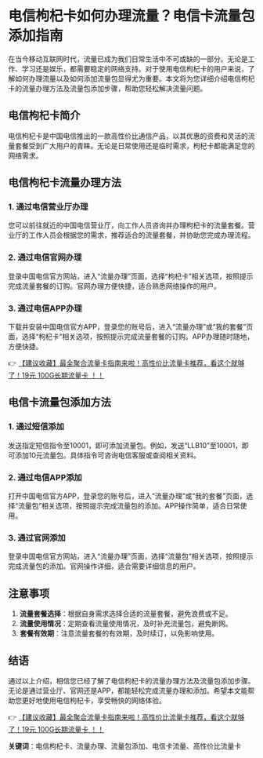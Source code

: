 # 电信枸杞卡如何办理流量？电信卡流量包添加指南

在当今移动互联网时代，流量已成为我们日常生活中不可或缺的一部分。无论是工作、学习还是娱乐，都需要稳定的网络支持。对于使用电信枸杞卡的用户来说，了解如何办理流量以及如何添加流量包显得尤为重要。本文将为您详细介绍电信枸杞卡的流量办理方法及流量包添加步骤，帮助您轻松解决流量问题。

## 电信枸杞卡简介

电信枸杞卡是中国电信推出的一款高性价比通信产品，以其优惠的资费和灵活的流量套餐受到广大用户的青睐。无论是日常使用还是临时需求，枸杞卡都能满足您的网络需求。

## 电信枸杞卡流量办理方法

### 1. 通过电信营业厅办理
您可以前往就近的中国电信营业厅，向工作人员咨询并办理枸杞卡的流量套餐。营业厅的工作人员会根据您的需求，推荐适合的流量套餐，并协助您完成办理流程。

### 2. 通过电信官网办理
登录中国电信官方网站，进入“流量办理”页面，选择“枸杞卡”相关选项，按照提示完成流量套餐的订购。官网办理方便快捷，适合熟悉网络操作的用户。

### 3. 通过电信APP办理
下载并安装中国电信官方APP，登录您的账号后，进入“流量办理”或“我的套餐”页面，选择“枸杞卡”相关选项，按照提示完成流量套餐的订购。APP办理随时随地，方便快捷。

👉 [【建议收藏】最全聚合流量卡指南来啦！高性价比流量卡推荐，看这个就够了！19元 100G长期流量卡 ！！](https://bit.ly/Liuliangka)

## 电信卡流量包添加方法

### 1. 通过短信添加
发送指定短信指令至10001，即可添加流量包。例如，发送“LLB10”至10001，即可添加10元流量包。具体指令可咨询电信客服或查阅相关资料。

### 2. 通过电信APP添加
打开中国电信官方APP，登录您的账号后，进入“流量办理”或“我的套餐”页面，选择“流量包”相关选项，按照提示完成流量包的添加。APP操作简单，适合日常使用。

### 3. 通过官网添加
登录中国电信官方网站，进入“流量办理”页面，选择“流量包”相关选项，按照提示完成流量包的添加。官网操作详细，适合需要详细信息的用户。

## 注意事项

1. **流量套餐选择**：根据自身需求选择合适的流量套餐，避免浪费或不足。
2. **流量使用情况**：定期查看流量使用情况，及时补充流量包，避免断网。
3. **套餐有效期**：注意流量套餐的有效期，及时续订，以免影响使用。

## 结语

通过以上介绍，相信您已经了解了电信枸杞卡的流量办理方法及流量包添加步骤。无论是通过营业厅、官网还是APP，都能轻松完成流量办理和添加。希望本文能帮助您更好地使用电信枸杞卡，享受畅快的网络体验。

👉 [【建议收藏】最全聚合流量卡指南来啦！高性价比流量卡推荐，看这个就够了！19元 100G长期流量卡 ！！](https://bit.ly/Liuliangka)

**关键词**：电信枸杞卡、流量办理、流量包添加、电信卡流量、高性价比流量卡